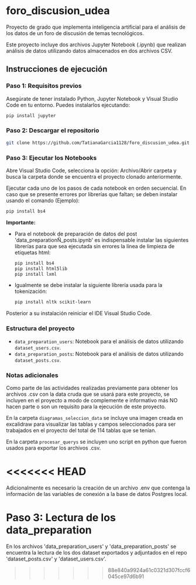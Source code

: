# foro_discusion_udea
Proyecto de grado que implementa inteligencia artificial para el análisis de los datos de un foro de discusión de temas tecnológicos.

Este proyecto incluye dos archivos Jupyter Notebook (.ipynb) que realizan análisis de datos utilizando datos almacenados en dos archivos CSV.

## Instrucciones de ejecución
### Paso 1: Requisitos previos
Asegúrate de tener instalado Python, Jupyter Notebook y Visual Studio Code en tu entorno. Puedes instalarlos ejecutando:

```bash
pip install jupyter
```

### Paso 2: Descargar el repositorio

```bash
git clone https://github.com/TatianaGarcia1128/foro_discusion_udea.git
```

### Paso 3: Ejecutar los Notebooks  
Abre Visual Studio Code, selecciona la opción: Archivo/Abrir carpeta y busca la carpeta donde se encuentra el proyecto clonado anteriormente.

Ejecutar cada uno de los pasos de cada notebook en orden secuencial. En caso que se presente errores por librerías que faltan; se deben instalar usando el comando (Ejemplo):

```bash
pip install bs4
```

**Importante:** 
- Para el notebook de preparación de datos del post 'data_preparationÑ_posts.ipynb' es indispensable instalar las siguientes librerías para que sea ejecutada sin errores la línea de limpieza de etiquetas html:

    ```bash
    pip install bs4
    pip install html5lib
    pip install lxml
    ```

- Igualmente se debe instalar la siguiente librería usada para la tokenización:

    ```bash
    pip install nltk scikit-learn
    ```

Posterior a su instalación reiniciar el IDE Visual Studio Code.


### Estructura del proyecto
- `data_preparation_users`: Notebook para el análisis de datos utilizando `dataset_users.csv`.
- `data_preparation_posts`: Notebook para el análisis de datos utilizando `dataset_posts.csv`.


### Notas adicionales

Como parte de las actividades realizadas previamente para obtener los archivos .csv con la data cruda que se usará para este proyecto, se incluyen en el proyecto a modo de complemente e informativo más NO hacen parte o son un requisito para la ejecución de este proyecto.

En la carpeta `diagramas_seleccion_data` se incluye una imagen creada en excalidraw para visualizar las tablas y campos seleccionados para ser trabajados en el proyecto del total de 114 tablas que se tenían.

En la carpeta `procesar_querys` se incluyen uno script en python que fueron usados para exportar los archivos .csv.

<<<<<<< HEAD
=======
Adicionalmente es necesario la creación de un archivo .env que contenga la información de las variables de conexión a la base de datos Postgres local.

# Paso 3: Lectura de los data_preparation
En los archivos 'data_preparation_users' y 'data_preparation_posts' se encuentra la lectura de los dos dataset exportados y adjuntados en el repo 'dataset_posts.csv' y 'dataset_users.csv'.
>>>>>>> 88e840a9924a61c0321d307fccf6045ce97d6b91




